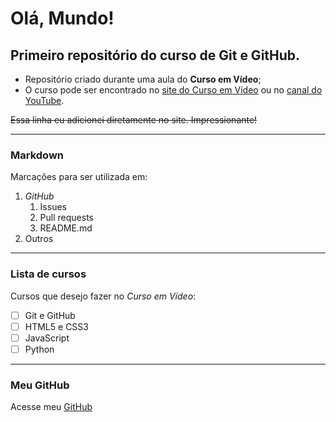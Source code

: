 # Olá, Mundo!
## Primeiro repositório do curso de Git e GitHub.

 * Repositório criado durante uma aula do **Curso em Vídeo**;
 * O curso pode ser encontrado no [site do Curso em Vídeo](https://www.cursoemvideo.com/course/curso-de-git-e-github/) ou no [canal do YouTube](https://www.youtube.com/user/cursosemvideo).
 
 ~~Essa linha eu adicionei diretamente no site. Impressionante!~~
 
 ---
 
 ### Markdown
 
 Marcações para ser utilizada em:
 
 1. *GitHub*
    1. Issues
    1. Pull requests
    1. README.md
1. Outros

***

### Lista de cursos

Cursos que desejo fazer no _Curso em Vídeo_:

- [ ] Git e GitHub
- [ ] HTML5 e CSS3
- [ ] JavaScript
- [ ] Python

---

### Meu GitHub

Acesse meu [GitHub](https://jusanchez2.github.io)
